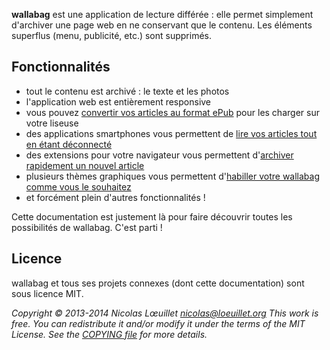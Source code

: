 **wallabag** est une application de lecture différée : elle permet simplement d'archiver une page web en ne conservant que le contenu. Les éléments superflus (menu, publicité, etc.) sont supprimés. 

## Fonctionnalités
* tout le contenu est archivé : le texte et les photos
* l'application web est entièrement responsive
* vous pouvez [convertir vos articles au format ePub](http://doc.wallabag.org/fr/Documentation_utilisateur/Convertir_en_ePub) pour les charger sur votre liseuse
* des applications smartphones vous permettent de [lire vos articles tout en étant déconnecté](http://doc.wallabag.org/fr/Documentation_utilisateur/Lire_un_article)
* des extensions pour votre navigateur vous permettent d'[archiver rapidement un nouvel article](http://doc.wallabag.org/fr/Documentation_utilisateur/Sauvegarder_son_premier_article)
* plusieurs thèmes graphiques vous permettent d'[habiller votre wallabag comme vous le souhaitez](http://doc.wallabag.org/fr/Documentation_utilisateur/Configurer_wallabag)
* et forcément plein d'autres fonctionnalités ! 

Cette documentation est justement là pour faire découvrir toutes les possibilités de wallabag. C'est parti !

## Licence 

wallabag et tous ses projets connexes (dont cette documentation) sont sous licence MIT.

*Copyright © 2013-2014 Nicolas Lœuillet nicolas@loeuillet.org
This work is free. You can redistribute it and/or modify it under the terms of the MIT License.
See the [COPYING file](https://github.com/wallabag/wallabag/blob/master/COPYING.md) for more details.*